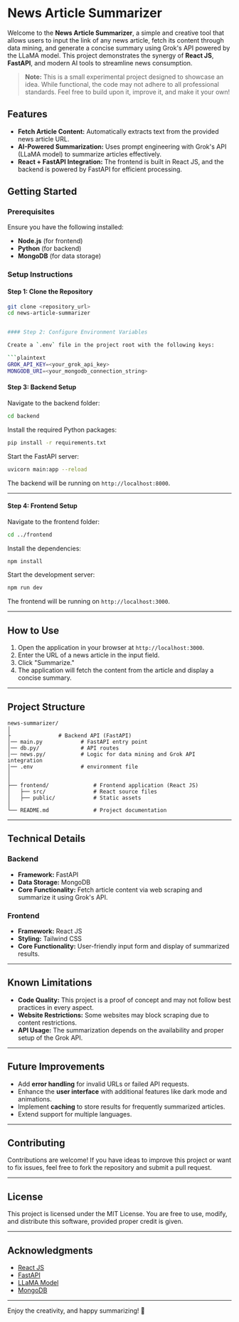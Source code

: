 
# News Article Summarizer

Welcome to the **News Article Summarizer**, a simple and creative tool that allows users to input the link of any news article, fetch its content through data mining, and generate a concise summary using Grok's API powered by the LLaMA model. This project demonstrates the synergy of **React JS**, **FastAPI**, and modern AI tools to streamline news consumption.

> **Note:** This is a small experimental project designed to showcase an idea. While functional, the code may not adhere to all professional standards. Feel free to build upon it, improve it, and make it your own!



## Features

- **Fetch Article Content:** Automatically extracts text from the provided news article URL.
- **AI-Powered Summarization:** Uses prompt engineering with Grok's API (LLaMA model) to summarize articles effectively.
- **React + FastAPI Integration:** The frontend is built in React JS, and the backend is powered by FastAPI for efficient processing.



## Getting Started

### Prerequisites

Ensure you have the following installed:

- **Node.js** (for frontend)
- **Python** (for backend)
- **MongoDB** (for data storage)



### Setup Instructions

#### Step 1: Clone the Repository
```bash
git clone <repository_url>
cd news-article-summarizer


#### Step 2: Configure Environment Variables

Create a `.env` file in the project root with the following keys:

```plaintext
GROK_API_KEY=<your_grok_api_key>
MONGODB_URI=<your_mongodb_connection_string>
```



#### Step 3: Backend Setup

Navigate to the backend folder:

```bash
cd backend
```

Install the required Python packages:

```bash
pip install -r requirements.txt
```

Start the FastAPI server:

```bash
uvicorn main:app --reload
```

The backend will be running on `http://localhost:8000`.

---

#### Step 4: Frontend Setup

Navigate to the frontend folder:

```bash
cd ../frontend
```

Install the dependencies:

```bash
npm install
```

Start the development server:

```bash
npm run dev
```

The frontend will be running on `http://localhost:3000`.

---

## How to Use

1. Open the application in your browser at `http://localhost:3000`.
2. Enter the URL of a news article in the input field.
3. Click "Summarize."
4. The application will fetch the content from the article and display a concise summary.

---

## Project Structure

```
news-summarizer/
│
├               # Backend API (FastAPI)
│── main.py            # FastAPI entry point
│── db.py/             # API routes
│── news.py/           # Logic for data mining and Grok API integration
│── .env               # environment file
│
│
├── frontend/              # Frontend application (React JS)
│   ├── src/               # React source files
│   ├── public/            # Static assets
│
└── README.md              # Project documentation
```

---

## Technical Details

### Backend
- **Framework:** FastAPI
- **Data Storage:** MongoDB
- **Core Functionality:** Fetch article content via web scraping and summarize it using Grok's API.

### Frontend
- **Framework:** React JS
- **Styling:** Tailwind CSS
- **Core Functionality:** User-friendly input form and display of summarized results.

---

## Known Limitations

- **Code Quality:** This project is a proof of concept and may not follow best practices in every aspect.
- **Website Restrictions:** Some websites may block scraping due to content restrictions.
- **API Usage:** The summarization depends on the availability and proper setup of the Grok API.

---

## Future Improvements

- Add **error handling** for invalid URLs or failed API requests.
- Enhance the **user interface** with additional features like dark mode and animations.
- Implement **caching** to store results for frequently summarized articles.
- Extend support for multiple languages.

---

## Contributing

Contributions are welcome! If you have ideas to improve this project or want to fix issues, feel free to fork the repository and submit a pull request.

---

## License

This project is licensed under the MIT License. You are free to use, modify, and distribute this software, provided proper credit is given.

---

## Acknowledgments

- [React JS](https://react.dev/)
- [FastAPI](https://fastapi.tiangolo.com/)
- [LLaMA Model](https://ai.meta.com/llama/)
- [MongoDB](https://www.mongodb.com/)

---

Enjoy the creativity, and happy summarizing! 🎉
```
